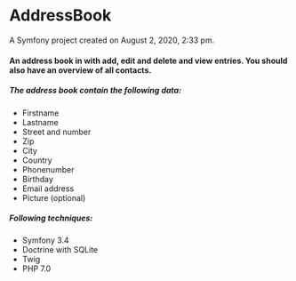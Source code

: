 # AddressBook

A Symfony project created on August 2, 2020, 2:33 pm.
#### An address book in with add, edit and delete and view entries. You should also have an overview of all contacts.

##### The address book  contain the following data:
*  Firstname
* Lastname
* Street and number
* Zip
* City
* Country
* Phonenumber
* Birthday
* Email address
* Picture (optional)

##### Following techniques:
* Symfony 3.4
* Doctrine with SQLite
* Twig
* PHP 7.0
